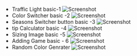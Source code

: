- Traffic Light basic-1
![Screenshot](/traffic%20light%20button/traffic-light-v1.gif)
- Color Switcher basic -2 
![Screenshot](/basic%20color%20picker/color-switcher-v1.gif)
- Seasons Switcher button basic -3 
![Screenshot](/Seasons%20Switcher/seasons-switcher-v1.gif) 
- tip Calculator basic -4
![Screenshot](/trip%20calculator/tip-calculator-v1.gif)
- Sizing Image basic -5
![Screenshot](/Sizing%20an%20image/sizing-an-image-v1.gif)
- Adding Game basic - 6
![Screenshot](/Addition%20Game/addition-game-v1.gif)
- Random Color Genrater 
![Screenshot](/random%20color%20Generator/random-color-generator-v1.gif)
